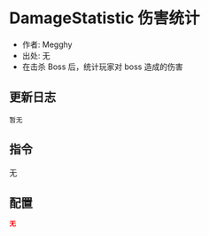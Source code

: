 # DamageStatistic 伤害统计

- 作者: Megghy
- 出处: 无
- 在击杀 Boss 后，统计玩家对 boss 造成的伤害

## 更新日志

```
暂无
```

## 指令

无

## 配置

```json
无
```
